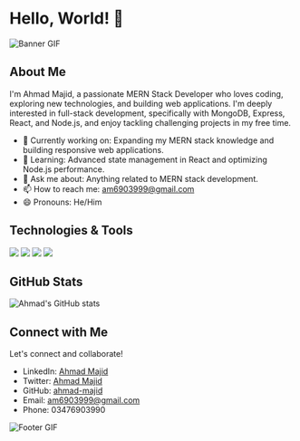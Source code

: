 # Hello, World! 👋

![Banner GIF](https://media.giphy.com/media/26tn33aiTi1jkl6H6/giphy.gif)

## About Me
I'm Ahmad Majid, a passionate MERN Stack Developer who loves coding, exploring new technologies, and building web applications. I'm deeply interested in full-stack development, specifically with MongoDB, Express, React, and Node.js, and enjoy tackling challenging projects in my free time.

- 🔭 Currently working on: Expanding my MERN stack knowledge and building responsive web applications.
- 🌱 Learning: Advanced state management in React and optimizing Node.js performance.
- 💬 Ask me about: Anything related to MERN stack development.
- 📫 How to reach me: am6903999@gmail.com
- 😄 Pronouns: He/Him

## Technologies & Tools
![](https://img.shields.io/badge/Code-JavaScript-yellow)
![](https://img.shields.io/badge/Frontend-React-blue)
![](https://img.shields.io/badge/Backend-Node.js-green)
![](https://img.shields.io/badge/Database-MongoDB-lightgrey)


## GitHub Stats
![Ahmad's GitHub stats](https://github-readme-stats.vercel.app/api?username=ahmad-majid&show_icons=true&theme=radical)

## Connect with Me
Let's connect and collaborate!

- LinkedIn: [Ahmad Majid](https://www.linkedin.com/in/ahmad-majid-957ba9200)
- Twitter: [Ahmad Majid](https://twitter.com/AhmadMajid786)
- GitHub: [ahmad-majid](https://github.com/ahmad-majid)
- Email: [am6903999@gmail.com](mailto:am6903999@gmail.com)
- Phone: 03476903990

![Footer GIF](https://media.giphy.com/media/h408T6Y5GfmXBKW62l/giphy.gif)
